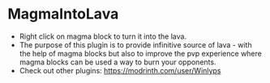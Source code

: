 # MagmaIntoLava

- Right click on magma block to turn it into the lava.
- The purpose of this plugin is to provide infinitive source of lava - with the help of magma blocks but also to improve the pvp experience where magma blocks can be used a way to burn your opponents.
- Check out other plugins: https://modrinth.com/user/Winlyps
